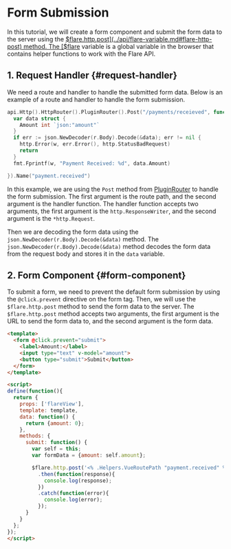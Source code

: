 # Form Submission

In this tutorial, we will create a form component and submit the form data to the server using the [$flare.http.post](../api/flare-variable.md#flare-http-post) method.
The [$flare](../api/flare-variable.md) variable is a global variable in the browser that contains helper functions to work with the Flare API.

## 1. Request Handler {#request-handler}
We need a route and handler to handle the submitted form data. Below is an example of a route and handler to handle the form submission.

```go
api.Http().HttpRouter().PluginRouter().Post("/payments/receieved", func (w http.ResponseWriter, r *http.Request) {
  var data struct {
    Amount int `json:"amount"`
  }
  if err := json.NewDecoder(r.Body).Decode(&data); err != nil {
    http.Error(w, err.Error(), http.StatusBadRequest)
    return
  }
  fmt.Fprintf(w, "Payment Received: %d", data.Amount)

}).Name("payment.received")
```

In this example, we are using the `Post` method from [PluginRouter](../api/http-router-api.md#post) to handle the form submission. The first argument is the route path, and the second argument is the handler function. The handler function accepts two arguments, the first argument is the `http.ResponseWriter`, and the second argument is the `*http.Request`.

Then we are decoding the form data using the `json.NewDecoder(r.Body).Decode(&data)` method. The `json.NewDecoder(r.Body).Decode(&data)` method decodes the form data from the request body and stores it in the `data` variable.

## 2. Form Component {#form-component}

To submit a form, we need to prevent the default form submission by using the `@click.prevent` directive on the form tag.
Then, we will use the `$flare.http.post` method to send the form data to the server.
The `$flare.http.post` method accepts two arguments, the first argument is the URL to send the form data to, and the second argument is the form data.

```html title="resources/components/Form.vue"
<template>
  <form @click.prevent="submit">
    <label>Amount:</label>
    <input type="text" v-model="amount">
    <button type="submit">Submit</button>
  </form>
</template>

<script>
define(function(){
  return {
    props: ['flareView'],
    template: template,
    data: function() {
      return {amount: 0};
    },
    methods: {
      submit: function() {
        var self = this;
        var formData = {amount: self.amount};

        $flare.http.post('<% .Helpers.VueRoutePath "payment.received" %>', formData)
          .then(function(response){
            console.log(response);
          })
          .catch(function(error){
            console.log(error);
          });
      }
    }
  };
});
</script>
```
